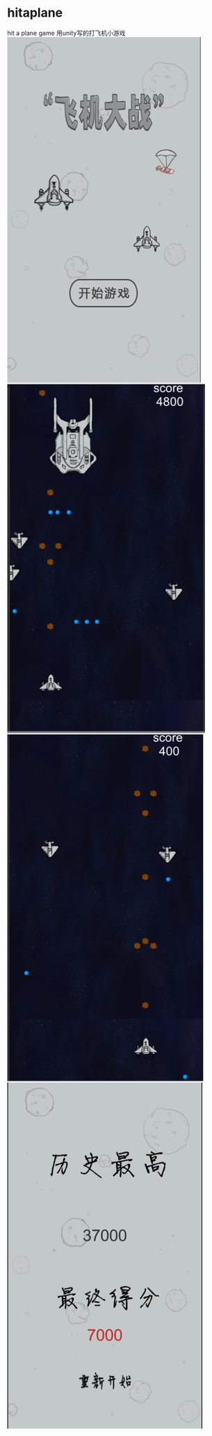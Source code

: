 # hitaplane
hit a plane game
 用unity写的打飞机小游戏
  ![Image text](https://github.com/foreachlife/img-folder/blob/master/aircraft/start.jpg)
 ![Image text](https://github.com/foreachlife/img-folder/blob/master/aircraft/aircraft.jpg)
 ![Image text](https://github.com/foreachlife/img-folder/blob/master/aircraft/game2.jpg)
 ![Image text](https://github.com/foreachlife/img-folder/blob/master/aircraft/score.jpg)

